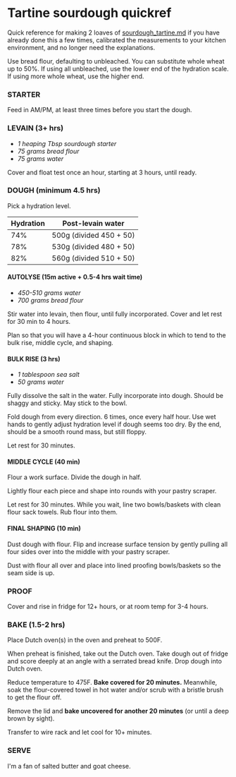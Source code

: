 # Tartine sourdough quickref

Quick reference for making 2 loaves of [sourdough_tartine.md](sourdough_tartine.md) if you have already done this a few times, calibrated the measurements to your kitchen environment, and no longer need the explanations.

Use bread flour, defaulting to unbleached. You can substitute whole wheat up to 50%. If using all unbleached, use the lower end of the hydration scale. If using more whole wheat, use the higher end.

### STARTER
Feed in AM/PM, at least three times before you start the dough.

### LEVAIN (3+ hrs)
+ *1 heaping Tbsp sourdough starter*
+ *75 grams bread flour*
+ *75 grams water*

Cover and float test once an hour, starting at 3 hours, until ready.

### DOUGH (minimum 4.5 hrs)

Pick a hydration level.

Hydration | Post-levain water
:--- | ---
74% | 500g (divided 450 + 50)
78% | 530g (divided 480 + 50)
82% | 560g (divided 510 + 50)

#### AUTOLYSE (15m active + 0.5-4 hrs wait time)
+ *450-510 grams water*
+ *700 grams bread flour*

Stir water into levain, then flour, until fully incorporated. Cover and let rest for 30 min to 4 hours.

Plan so that you will have a 4-hour continuous block in which to tend to the bulk rise, middle cycle, and shaping.

#### BULK RISE (3 hrs)
+ *1 tablespoon sea salt*
+ *50 grams water*

Fully dissolve the salt in the water. Fully incorporate into dough. Should be shaggy and sticky. May stick to the bowl.

Fold dough from every direction. 6 times, once every half hour. Use wet hands to gently adjust hydration level if dough seems too dry. By the end, should be a smooth round mass, but still floppy.

Let rest for 30 minutes.

#### MIDDLE CYCLE (40 min)

Flour a work surface. Divide the dough in half.

Lightly flour each piece and shape into rounds with your pastry scraper.

Let rest for 30 minutes. While you wait, line two bowls/baskets with clean flour sack towels. Rub flour into them. 

#### FINAL SHAPING (10 min)

Dust dough with flour. Flip and increase surface tension by gently pulling all four sides over into the middle with your pastry scraper.

Dust with flour all over and place into lined proofing bowls/baskets so the seam side is up.

### PROOF

Cover and rise in fridge for 12+ hours, or at room temp for 3-4 hours.

### BAKE (1.5-2 hrs)

Place Dutch oven(s) in the oven and preheat to 500F.

When preheat is finished, take out the Dutch oven. Take dough out of fridge and score deeply at an angle with a serrated bread knife. Drop dough into Dutch oven.

Reduce temperature to 475F. **Bake covered for 20 minutes.** Meanwhile, soak the flour-covered towel in hot water and/or scrub with a bristle brush to get the flour off.

Remove the lid and **bake uncovered for another 20 minutes** (or until a deep brown by sight).

Transfer to wire rack and let cool for 10+ minutes.

### SERVE

I'm a fan of salted butter and goat cheese.
